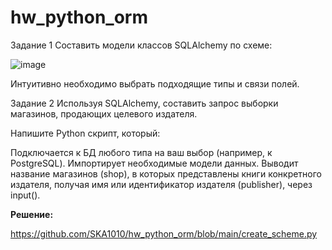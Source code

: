 # hw_python_orm

Задание 1
Составить модели классов SQLAlchemy по схеме:

![image](https://user-images.githubusercontent.com/125235217/236781600-e3a70d07-2b0a-4d05-b1b0-c7f928d982ad.png)


Интуитивно необходимо выбрать подходящие типы и связи полей.

Задание 2
Используя SQLAlchemy, составить запрос выборки магазинов, продающих целевого издателя.

Напишите Python скрипт, который:

Подключается к БД любого типа на ваш выбор (например, к PostgreSQL).
Импортирует необходимые модели данных.
Выводит название магазинов (shop), в которых представлены книги конкретного издателя, получая имя или идентификатор издателя (publisher), через input().

**Решение:**

https://github.com/SKA1010/hw_python_orm/blob/main/create_scheme.py

